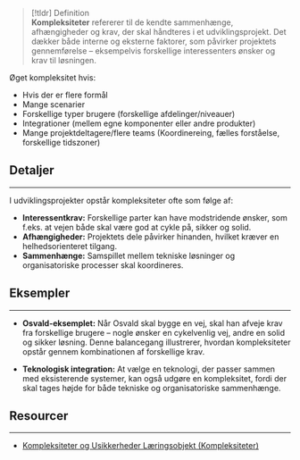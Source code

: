 

>[!tldr] Definition  
>**Kompleksiteter** refererer til de kendte sammenhænge, afhængigheder og krav, der skal håndteres i et udviklingsprojekt. Det dækker både interne og eksterne faktorer, som påvirker projektets gennemførelse – eksempelvis forskellige interessenters ønsker og krav til løsningen.


Øget kompleksitet hvis:
- Hvis der er flere formål
- Mange scenarier
- Forskellige typer brugere (forskellige afdelinger/niveauer)
- Integrationer (mellem egne komponenter eller andre produkter)
- Mange projektdeltagere/flere teams (Koordinereing, fælles forståelse, forskellige tidszoner)
## Detaljer
---
I udviklingsprojekter opstår kompleksiteter ofte som følge af:
- **Interessentkrav:** Forskellige parter kan have modstridende ønsker, som f.eks. at vejen både skal være god at cykle på, sikker og solid.
- **Afhængigheder:** Projektets dele påvirker hinanden, hvilket kræver en helhedsorienteret tilgang.
- **Sammenhænge:** Samspillet mellem tekniske løsninger og organisatoriske processer skal koordineres.

## Eksempler
---
- **Osvald-eksemplet:** Når Osvald skal bygge en vej, skal han afveje krav fra forskellige brugere – nogle ønsker en cykelvenlig vej, andre en solid og sikker løsning. Denne balancegang illustrerer, hvordan kompleksiteter opstår gennem kombinationen af forskellige krav.

- **Teknologisk integration:** At vælge en teknologi, der passer sammen med eksisterende systemer, kan også udgøre en kompleksitet, fordi der skal tages højde for både tekniske og organisatoriske sammenhænge.
## Resourcer
---
- [Kompleksiteter og Usikkerheder Læringsobjekt (Kompleksiteter)](https://scorm.itslearning.com/data/3289/C8967/ims_import_7/scormcontent/index.html#/lessons/pB0fiscE6mt0pyoMZA1q19XDHyrUCxcO)